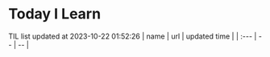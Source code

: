 # Today I Learn 
TIL list updated at 2023-10-22 01:52:26
| name | url | updated time |
| :--- | -- | -- |
